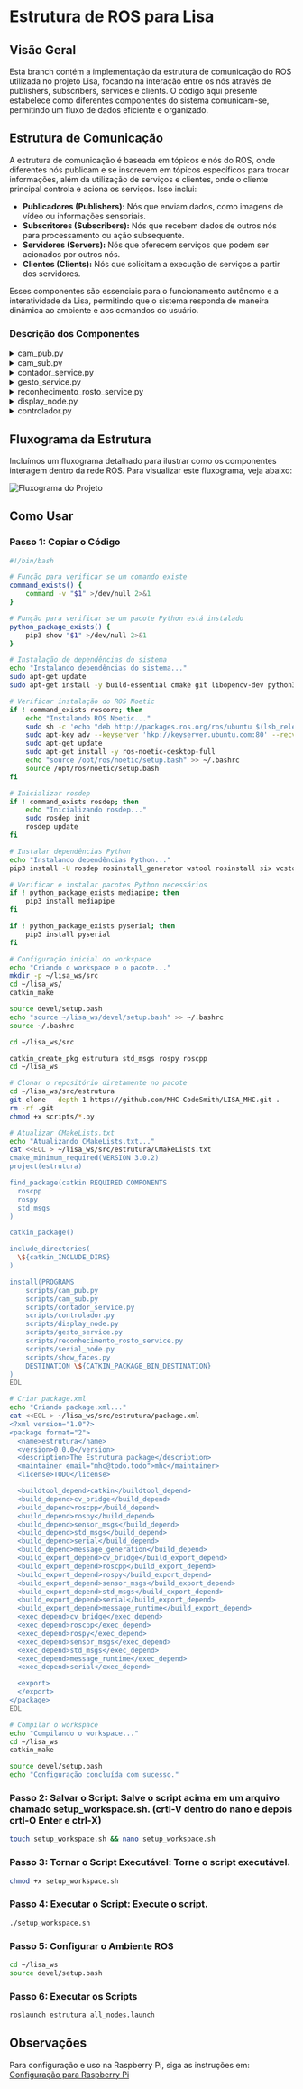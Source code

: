 # Estrutura de ROS para Lisa

## Visão Geral
Esta branch contém a implementação da estrutura de comunicação do ROS utilizada no projeto Lisa, focando na interação entre os nós através de publishers, subscribers, services e clients. O código aqui presente estabelece como diferentes componentes do sistema comunicam-se, permitindo um fluxo de dados eficiente e organizado.

## Estrutura de Comunicação
A estrutura de comunicação é baseada em tópicos e nós do ROS, onde diferentes nós publicam e se inscrevem em tópicos específicos para trocar informações, além da utilização de serviços e clientes, onde o cliente principal controla e aciona os serviços. Isso inclui:

- **Publicadores (Publishers):** Nós que enviam dados, como imagens de vídeo ou informações sensoriais.
- **Subscritores (Subscribers):** Nós que recebem dados de outros nós para processamento ou ação subsequente.
- **Servidores (Servers):** Nós que oferecem serviços que podem ser acionados por outros nós.
- **Clientes (Clients):** Nós que solicitam a execução de serviços a partir dos servidores.

Esses componentes são essenciais para o funcionamento autônomo e a interatividade da Lisa, permitindo que o sistema responda de maneira dinâmica ao ambiente e aos comandos do usuário.

### Descrição dos Componentes

<details>
<summary>cam_pub.py</summary>

#### cam_pub.py
Este script é responsável por capturar imagens da câmera e publicá-las no tópico `/Imagens`.

- **Função `publish_message()`:** Captura imagens da webcam e as publica no tópico `/Imagens`.
  - **`pub = rospy.Publisher('/Imagens', Image, queue_size=10)`:** Inicializa o publisher para o tópico `/Imagens`.
  - **`cap = cv2.VideoCapture(0)`:** Abre a webcam.
  - **`pub.publish(br.cv2_to_imgmsg(frame))`:** Converte a imagem de OpenCV para o formato ROS e publica.

[Veja o código completo aqui](https://github.com/seu_usuario/seu_repositorio/blob/main/src/estrutura/scripts/cam_pub.py)
</details>

<details>
<summary>cam_sub.py</summary>

#### cam_sub.py
Este script se inscreve no tópico `/Imagens` e exibe os frames de vídeo recebidos.

- **Função `callback(data)`:** Recebe e exibe os frames de vídeo.
  - **`br = CvBridge()`:** Converte entre imagens ROS e OpenCV.
  - **`current_frame = br.imgmsg_to_cv2(data)`:** Converte a imagem ROS para OpenCV.
  - **`cv2.imshow("camera", current_frame)`:** Exibe o frame de vídeo.
- **Função `receive_message()`:** Inicializa o nó e se inscreve no tópico `/Imagens`.
  - **`rospy.Subscriber('/Imagens', Image, callback)`:** Se inscreve no tópico e define a função de callback.

[Veja o código completo aqui](https://github.com/seu_usuario/seu_repositorio/blob/main/src/estrutura/scripts/cam_sub.py)
</details>

<details>
<summary>contador_service.py</summary>

#### contador_service.py
Este script implementa o serviço de contagem de dedos utilizando MediaPipe.

- **Função `image_callback(msg)`:** Recebe a imagem do tópico `/Imagens`.
- **Função `process_image(event)`:** Processa a imagem para contar os dedos.
  - **`frame = bridge.imgmsg_to_cv2(self.image, desired_encoding='passthrough')`:** Converte a imagem ROS para OpenCV.
  - **`results = hands.process(frame_rgb)`:** Processa a imagem para detectar mãos.
  - **`self.update_finger_count_streak(finger_count)`:** Atualiza a contagem de dedos.
- **Função `handle_get_finger_count(req)`:** Retorna a contagem de dedos atual.

[Veja o código completo aqui](https://github.com/seu_usuario/seu_repositorio/blob/main/src/estrutura/scripts/contador_service.py)
</details>

<details>
<summary>gesto_service.py</summary>

#### gesto_service.py
Este script implementa o serviço de reconhecimento de gestos utilizando MediaPipe.

- **Função `detect_hand_gesture(frame)`:** Detecta gestos de mão na imagem.
  - **`mp_image = mp.Image(image_format=mp.ImageFormat.SRGB, data=image)`:** Converte a imagem para o formato MediaPipe.
  - **`recognition_result = recognizer.recognize(mp_image)`:** Reconhece gestos na imagem.
  - **`gesture = top_gesture.category_name`:** Obtém o nome do gesto reconhecido.
- **Função `image_callback(msg)`:** Recebe a imagem do tópico `/Imagens`.
  - **`current_image = msg`:** Armazena a imagem recebida.
- **Função `handle_gesture_recognition(req)`:** Processa a imagem e retorna o resultado do reconhecimento de gestos.
  - **`gesture = detect_hand_gesture(frame)`:** Detecta o gesto na imagem atual.
  - **`gesture_counts[gesture] += 1`:** Atualiza a contagem de gestos reconhecidos.
  - **`rospy.set_param('/stop_counting', False)`:** Habilita a contagem de dedos novamente após reconhecer o gesto 5 vezes.
- **Função `gesture_recognition_server()`:** Inicializa o nó do serviço de reconhecimento de gestos.
  - **`rospy.Service('/recognize_gesture', Trigger, handle_gesture_recognition)`:** Define o serviço para reconhecimento de gestos.
  - **`rospy.Subscriber('/Imagens', Image, image_callback)`:** Inscreve-se no tópico de imagens.

[Veja o código completo aqui](https://github.com/seu_usuario/seu_repositorio/blob/main/src/estrutura/scripts/gesto_service.py)
</details>

<details>
<summary>reconhecimento_rosto_service.py</summary>

#### reconhecimento_rosto_service.py
Este script implementa o serviço de reconhecimento de rostos utilizando MediaPipe.

- **Função `image_callback(msg)`:** Recebe a imagem do tópico `/Imagens`.
- **Função `handle_recognize_face(req)`:** Processa a imagem e retorna o resultado do reconhecimento de rosto.
  - **`self.process_image()`:** Processa a imagem para detectar rostos.
  - **`response.success = self.latest_face is not None`:** Verifica se um rosto foi detectado.
- **Função `process_image()`:** Processa a imagem para detectar rostos.
  - **`frame = bridge.imgmsg_to_cv2(self.image, desired_encoding='passthrough')`:** Converte a imagem ROS para OpenCV.
  - **`results = face_detection.process(rgb_frame)`:** Processa a imagem para detectar rostos.
  - **`self.face_pub.publish(bridge.cv2_to_imgmsg(self.latest_face, "bgr8"))`:** Publica a imagem do rosto detectado.

[Veja o código completo aqui](https://github.com/seu_usuario/seu_repositorio/blob/main/src/estrutura/scripts/reconhecimento_rosto_service.py)
</details>

<details>
<summary>display_node.py</summary>

#### display_node.py
Este script exibe GIFs baseados nos gestos reconhecidos.

- **Função `play_gif_with_mpv(gesture)`:** Exibe o GIF correspondente ao gesto reconhecido.
  - **`current_process = subprocess.Popen(command)`:** Executa o comando para exibir o GIF.
- **Função `callback(data)`:** Recebe a mensagem do tópico `/resultados` e determina qual GIF exibir.
  - **`play_gif_with_mpv(gesture_name)`:** Chama a função para exibir o GIF.
- **Função `check_timeout(event)`:** Verifica se houve timeout na recepção das mensagens.
  - **`play_background_gif()`:** Exibe um GIF padrão em caso de timeout.

[Veja o código completo aqui](https://github.com/seu_usuario/seu_repositorio/blob/main/src/estrutura/scripts/display_node.py)
</details>

<details>
<summary>controlador.py</summary>

#### controlador.py
Este script é o cliente principal que aciona diferentes serviços com base nas imagens recebidas.

- **Função `image_callback(msg)`:** Recebe a imagem do tópico `/Imagens`.
- **Função `run()`:** Executa o loop principal do controlador.
  - **`response = self.get_finger_count()`:** Solicita a contagem de dedos.
  - **`gesture_response = self.recognize_gesture()`:** Solicita o reconhecimento de gestos.
  - **`face_response = self.recognize_face()`:** Solicita o reconhecimento de rostos.

[Veja o código completo aqui](https://github.com/seu_usuario/seu_repositorio/blob/main/src/estrutura/scripts/controlador.py)
</details>

## Fluxograma da Estrutura
Incluímos um fluxograma detalhado para ilustrar como os componentes interagem dentro da rede ROS. Para visualizar este fluxograma, veja abaixo:

![Fluxograma do Projeto](Images/fluxograma.png)

## Como Usar

### Passo 1: Copiar o Código

```bash
#!/bin/bash

# Função para verificar se um comando existe
command_exists() {
    command -v "$1" >/dev/null 2>&1
}

# Função para verificar se um pacote Python está instalado
python_package_exists() {
    pip3 show "$1" >/dev/null 2>&1
}

# Instalação de dependências do sistema
echo "Instalando dependências do sistema..."
sudo apt-get update
sudo apt-get install -y build-essential cmake git libopencv-dev python3-pip mpv

# Verificar instalação do ROS Noetic
if ! command_exists roscore; then
    echo "Instalando ROS Noetic..."
    sudo sh -c 'echo "deb http://packages.ros.org/ros/ubuntu $(lsb_release -sc) main" > /etc/apt/sources.list.d/ros-latest.list'
    sudo apt-key adv --keyserver 'hkp://keyserver.ubuntu.com:80' --recv-key C1CF6E31E6BADE8868B172B4F42ED6FBAB17C654
    sudo apt-get update
    sudo apt-get install -y ros-noetic-desktop-full
    echo "source /opt/ros/noetic/setup.bash" >> ~/.bashrc
    source /opt/ros/noetic/setup.bash
fi

# Inicializar rosdep
if ! command_exists rosdep; then
    echo "Inicializando rosdep..."
    sudo rosdep init
    rosdep update
fi

# Instalar dependências Python
echo "Instalando dependências Python..."
pip3 install -U rosdep rosinstall_generator wstool rosinstall six vcstools

# Verificar e instalar pacotes Python necessários
if ! python_package_exists mediapipe; then
    pip3 install mediapipe
fi

if ! python_package_exists pyserial; then
    pip3 install pyserial
fi

# Configuração inicial do workspace
echo "Criando o workspace e o pacote..."
mkdir -p ~/lisa_ws/src
cd ~/lisa_ws/
catkin_make

source devel/setup.bash
echo "source ~/lisa_ws/devel/setup.bash" >> ~/.bashrc
source ~/.bashrc

cd ~/lisa_ws/src

catkin_create_pkg estrutura std_msgs rospy roscpp
cd ~/lisa_ws

# Clonar o repositório diretamente no pacote
cd ~/lisa_ws/src/estrutura
git clone --depth 1 https://github.com/MHC-CodeSmith/LISA_MHC.git .
rm -rf .git
chmod +x scripts/*.py

# Atualizar CMakeLists.txt
echo "Atualizando CMakeLists.txt..."
cat <<EOL > ~/lisa_ws/src/estrutura/CMakeLists.txt
cmake_minimum_required(VERSION 3.0.2)
project(estrutura)

find_package(catkin REQUIRED COMPONENTS
  roscpp
  rospy
  std_msgs
)

catkin_package()

include_directories(
  \${catkin_INCLUDE_DIRS}
)

install(PROGRAMS
    scripts/cam_pub.py
    scripts/cam_sub.py
    scripts/contador_service.py
    scripts/controlador.py
    scripts/display_node.py
    scripts/gesto_service.py
    scripts/reconhecimento_rosto_service.py
    scripts/serial_node.py
    scripts/show_faces.py
    DESTINATION \${CATKIN_PACKAGE_BIN_DESTINATION}
)
EOL

# Criar package.xml
echo "Criando package.xml..."
cat <<EOL > ~/lisa_ws/src/estrutura/package.xml
<?xml version="1.0"?>
<package format="2">
  <name>estrutura</name>
  <version>0.0.0</version>
  <description>The Estrutura package</description>
  <maintainer email="mhc@todo.todo">mhc</maintainer>
  <license>TODO</license>

  <buildtool_depend>catkin</buildtool_depend>
  <build_depend>cv_bridge</build_depend>
  <build_depend>roscpp</build_depend>
  <build_depend>rospy</build_depend>
  <build_depend>sensor_msgs</build_depend>
  <build_depend>std_msgs</build_depend>
  <build_depend>serial</build_depend>
  <build_depend>message_generation</build_depend>
  <build_export_depend>cv_bridge</build_export_depend>
  <build_export_depend>roscpp</build_export_depend>
  <build_export_depend>rospy</build_export_depend>
  <build_export_depend>sensor_msgs</build_export_depend>
  <build_export_depend>std_msgs</build_export_depend>
  <build_export_depend>serial</build_export_depend>
  <build_export_depend>message_runtime</build_export_depend>
  <exec_depend>cv_bridge</exec_depend>
  <exec_depend>roscpp</exec_depend>
  <exec_depend>rospy</exec_depend>
  <exec_depend>sensor_msgs</exec_depend>
  <exec_depend>std_msgs</exec_depend>
  <exec_depend>message_runtime</exec_depend>
  <exec_depend>serial</exec_depend>

  <export>
  </export>
</package>
EOL

# Compilar o workspace
echo "Compilando o workspace..."
cd ~/lisa_ws
catkin_make

source devel/setup.bash
echo "Configuração concluída com sucesso."

```

### Passo 2: Salvar o Script: Salve o script acima em um arquivo chamado setup_workspace.sh. (crtl-V dentro do nano e depois crtl-O Enter e ctrl-X)
```bash
touch setup_workspace.sh && nano setup_workspace.sh
```

### Passo 3: Tornar o Script Executável: Torne o script executável.
```bash
chmod +x setup_workspace.sh
```

### Passo 4: Executar o Script: Execute o script.
```bash
./setup_workspace.sh
```

### Passo 5: Configurar o Ambiente ROS
```bash
cd ~/lisa_ws
source devel/setup.bash
```

### Passo 6: Executar os Scripts
```bash
roslaunch estrutura all_nodes.launch
```

## Observações

Para configuração e uso na Raspberry Pi, siga as instruções em:
[Configuração para Raspberry Pi](murilo_vai_fazer_md.md)
